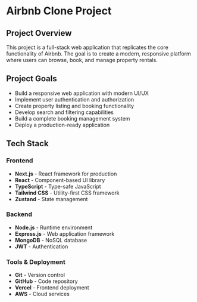 # Airbnb Clone Project

## Project Overview
This project is a full-stack web application that replicates the core functionality of Airbnb. The goal is to create a modern, responsive platform where users can browse, book, and manage property rentals.

## Project Goals
- Build a responsive web application with modern UI/UX
- Implement user authentication and authorization
- Create property listing and booking functionality
- Develop search and filtering capabilities
- Build a complete booking management system
- Deploy a production-ready application

## Tech Stack

### Frontend
- **Next.js** - React framework for production
- **React** - Component-based UI library
- **TypeScript** - Type-safe JavaScript
- **Tailwind CSS** - Utility-first CSS framework
- **Zustand** - State management

### Backend
- **Node.js** - Runtime environment
- **Express.js** - Web application framework
- **MongoDB** - NoSQL database
- **JWT** - Authentication

### Tools & Deployment
- **Git** - Version control
- **GitHub** - Code repository
- **Vercel** - Frontend deployment
- **AWS** - Cloud services
